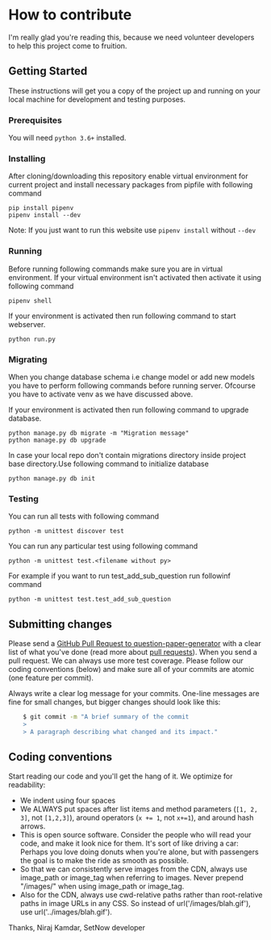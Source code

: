 # How to contribute

I'm really glad you're reading this, because we need volunteer developers to help this project come to fruition.


## Getting Started
These instructions will get you a copy of the project up and running on your local machine for development and testing purposes.


### Prerequisites

You will need `python 3.6+` installed.

### Installing

After cloning/downloading this repository enable virtual environment for current project and install necessary packages from pipfile with following command

```console
pip install pipenv
pipenv install --dev
```

Note: If you just want to run this website use `pipenv install` without `--dev` 

### Running

Before running following commands make sure you are in virtual environment. If your virtual environment isn't activated then activate it using following command
```console
pipenv shell
```
If your environment is activated then run following command to start webserver.
```console
python run.py
```

### Migrating

When you change database schema i.e change model or add new models you have to perform following commands before running server. Ofcourse you have to activate venv as we have discussed above.

If your environment is activated then run following command to upgrade database.
```console
python manage.py db migrate -m "Migration message"
python manage.py db upgrade
```
In case your local repo don't contain migrations directory inside project base directory.Use following command to initialize database
```console
python manage.py db init
```

### Testing

You can run all tests with following command
```console
python -m unittest discover test
```
You can run any particular test using following command
```console
python -m unittest test.<filename without py>
```
For example if you want to run test_add_sub_question run followinf command
```console
python -m unittest test.test_add_sub_question
```

## Submitting changes

Please send a [GitHub Pull Request to question-paper-generator](https://github.com/Niraj-Kamdar/question-paper-generator/pull/new/master) with a clear list of what you've done (read more about [pull requests](http://help.github.com/pull-requests/)). When you send a pull request. We can always use more test coverage. Please follow our coding conventions (below) and make sure all of your commits are atomic (one feature per commit).

Always write a clear log message for your commits. One-line messages are fine for small changes, but bigger changes should look like this:
```bash
    $ git commit -m "A brief summary of the commit
    > 
    > A paragraph describing what changed and its impact."
```

## Coding conventions

Start reading our code and you'll get the hang of it. We optimize for readability:

  * We indent using four spaces
  * We ALWAYS put spaces after list items and method parameters (`[1, 2, 3]`, not `[1,2,3]`), around operators (`x += 1`, not `x+=1`), and around hash arrows.
  * This is open source software. Consider the people who will read your code, and make it look nice for them. It's sort of like driving a car: Perhaps you love doing donuts when you're alone, but with passengers the goal is to make the ride as smooth as possible.
  * So that we can consistently serve images from the CDN, always use image_path or image_tag when referring to images. Never prepend "/images/" when using image_path or image_tag.
  * Also for the CDN, always use cwd-relative paths rather than root-relative paths in image URLs in any CSS. So instead of url('/images/blah.gif'), use url('../images/blah.gif').

Thanks,
Niraj Kamdar, SetNow developer
